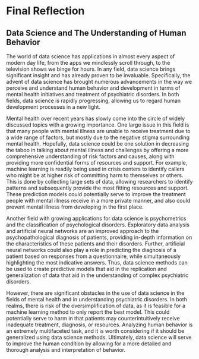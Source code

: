 # Final Reflection
## Data Science and The Understanding of Human Behavior

The world of data science has applications in almost every aspect of modern day life, from the apps we mindlessly scroll through, to the television shows we binge for hours. In any field, data science brings significant insight and has already proven to be invaluable. Specifically, the advent of data science has brought numerous advancements in the way we perceive and understand human behavior and development in terms of mental health initiatives and treatment of psychiatric disorders. In both fields, data science is rapidly progressing, allowing us to regard human development processes in a new light. 

Mental health over recent years has slowly come into the circle of widely discussed topics with a growing importance. One large issue in this field is that many people with mental illness are unable to receive treatment due to a wide range of factors, but mostly due to the negative stigma surrounding mental health. Hopefully, data science could be one solution in decreasing the taboo in talking about mental illness and challenges by offering a more comprehensive understanding of risk factors and causes, along with providing more confidential forms of resources and support. For example, machine learning is readily being used in crisis centers to identify callers who might be at higher risk of committing harm to themselves or others. This is done by collecting large sets of data, allowing researchers to identify patterns and subsequently provide the most fitting resources and support. These prediction models could potentially serve to improve the treatment people with mental illness receive in a more private manner, and also could prevent mental illness from developing in the first place.

Another field with growing applications for data science is psychometrics and the classification of psychological disorders. Exploratory data analysis and artificial neural networks are an improved approach to the psychopathological diagnosis of patients, providing in-depth information on the characteristics of these patients and their disorders. Further, artificial neural networks could also play a role in predicting the diagnosis of a patient based on responses from a questionnaire, while simultaneously highlighting the most indicative answers. Thus, data science methods can be used to create predictive models that aid in the replication and generalization of data that aid in the understanding of complex psychiatric disorders.

However, there are significant obstacles in the use of data science in the fields of mental health and in understanding psychiatric disorders. In both realms, there is risk of the oversimplification of data, as it is feasible for a machine learning method to only report the best model. This could potentially serve to harm in that patients may counterintuitively receive inadequate treatment, diagnosis, or resources. Analyzing human behavior is an extremely multifaceted task, and it is worth considering if it should be generalized using data science methods. Ultimately, data science will serve to improve the human condition by allowing for a more detailed and thorough analysis and interpretation of behavior.
















